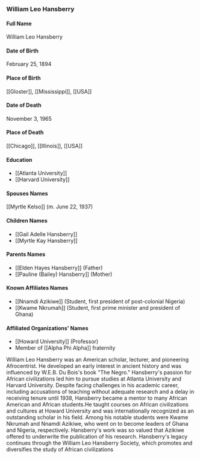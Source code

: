 ### William Leo Hansberry

#### Full Name

William Leo Hansberry

#### Date of Birth

February 25, 1894

#### Place of Birth

[[Gloster]], [[Mississippi]], [[USA]]

#### Date of Death

November 3, 1965

#### Place of Death

[[Chicago]], [[Illinois]], [[USA]]

#### Education

- [[Atlanta University]]
- [[Harvard University]]

#### Spouses Names

[[Myrtle Kelso]] (m. June 22, 1937)

#### Children Names

- [[Gail Adelle Hansberry]]
- [[Myrtle Kay Hansberry]]

#### Parents Names

- [[Elden Hayes Hansberry]] (Father)
- [[Pauline (Bailey) Hansberry]] (Mother)

#### Known Affiliates Names

- [[Nnamdi Azikiwe]] (Student, first president of post-colonial Nigeria)
- [[Kwame Nkrumah]] (Student, first prime minister and president of Ghana)

#### Affiliated Organizations' Names

- [[Howard University]] (Professor)
- Member of [[Alpha Phi Alpha]] fraternity

William Leo Hansberry was an American scholar, lecturer, and pioneering Afrocentrist. He developed an early interest in ancient history and was influenced by W.E.B. Du Bois's book "The Negro." Hansberry's passion for African civilizations led him to pursue studies at Atlanta University and Harvard University. Despite facing challenges in his academic career, including accusations of teaching without adequate research and a delay in receiving tenure until 1938, Hansberry became a mentor to many African American and African students.He taught courses on African civilizations and cultures at Howard University and was internationally recognized as an outstanding scholar in his field. Among his notable students were Kwame Nkrumah and Nnamdi Azikiwe, who went on to become leaders of Ghana and Nigeria, respectively. Hansberry's work was so valued that Azikiwe offered to underwrite the publication of his research. Hansberry's legacy continues through the William Leo Hansberry Society, which promotes and diversifies the study of African civilizations